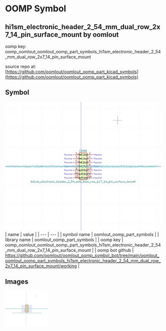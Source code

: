 # OOMP Symbol  
## hi1sm_electronic_header_2_54_mm_dual_row_2x7_14_pin_surface_mount  by oomlout  
  
oomp key: oomp_oomlout_oomlout_oomp_part_symbols_hi1sm_electronic_header_2_54_mm_dual_row_2x7_14_pin_surface_mount  
  
source repo at: [https://github.com/oomlout/oomlout_oomp_part_kicad_symbols](https://github.com/oomlout/oomlout_oomp_part_kicad_symbols)  
## Symbol  
  
[![working.png](working_600.png)](working.png)  
| name | value | 
| --- | --- | 
| symbol name | oomlout_oomp_part_symbols | 
| library name | oomlout_oomp_part_symbols | 
| oomp key | oomp_oomlout_oomlout_oomp_part_symbols_hi1sm_electronic_header_2_54_mm_dual_row_2x7_14_pin_surface_mount | 
| oomp bot github | https://github.com/oomlout/oomlout_oomp_symbol_bot/tree/main/oomlout_oomlout_oomp_part_symbols_hi1sm_electronic_header_2_54_mm_dual_row_2x7_14_pin_surface_mount/working | 
## Images  
  
[![working.png](working_140.png)](working.png)  
